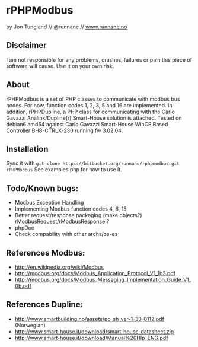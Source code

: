 rPHPModbus
=========
by Jon Tungland // @runnane // www.runnane.no

Disclaimer
-----------

I am not responsible for any problems, crashes, failures or pain this piece of software will cause. Use it on your own risk.

About
-----------
rPHPModbus is a set of PHP classes to communicate with modbus bus nodes. For now, function codes 1, 2, 3, 5 and 16 are implemented.
In addition, rPHPDupline, a PHP class for communicating with the Carlo Gavazzi Analink/Dupline(r) Smart-House solution is attached.
Tested on debian6 amd64 against Carlo Gavazzi Smart-House WinCE Based Controller BH8-CTRLX-230 running fw 3.02.04.
 
Installation
-----------
Sync it with ``` git clone https://bitbucket.org/runnane/rphpmodbus.git rPHPModbus ```
See examples.php for how to use it.


Todo/Known bugs:
-----------
* Modbus Exception Handling
* Implementing Modbus function codes 4, 6, 15
* Better request/response packaging (make objects?) rModbusRequest/rModbusResponse ?
* phpDoc
* Check compability with other archs/os-es

References Modbus:
-----------
* http://en.wikipedia.org/wiki/Modbus
* http://modbus.org/docs/Modbus_Application_Protocol_V1_1b3.pdf
* http://modbus.org/docs/Modbus_Messaging_Implementation_Guide_V1_0b.pdf

References Dupline:
-----------
* http://www.smartbuilding.no/assets/po_sh_ver-1-33_0112.pdf (Norwegian)
* http://www.smart-house.it/download/smart-house-datasheet.zip
* http://www.smart-house.it/download/Manual%20Hlp_ENG.pdf
